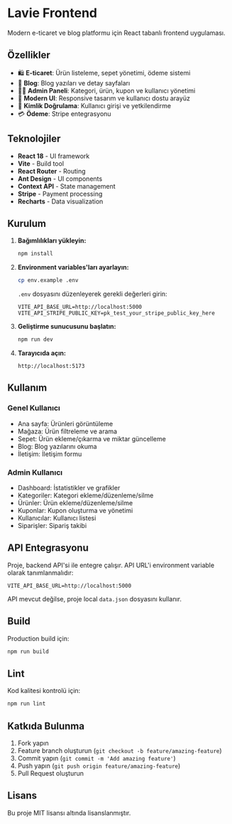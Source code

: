 # Lavie Frontend

Modern e-ticaret ve blog platformu için React tabanlı frontend uygulaması.

## Özellikler

- 🛍️ **E-ticaret**: Ürün listeleme, sepet yönetimi, ödeme sistemi
- 📝 **Blog**: Blog yazıları ve detay sayfaları
- 👨‍💼 **Admin Paneli**: Kategori, ürün, kupon ve kullanıcı yönetimi
- 🎨 **Modern UI**: Responsive tasarım ve kullanıcı dostu arayüz
- 🔐 **Kimlik Doğrulama**: Kullanıcı girişi ve yetkilendirme
- 💳 **Ödeme**: Stripe entegrasyonu

## Teknolojiler

- **React 18** - UI framework
- **Vite** - Build tool
- **React Router** - Routing
- **Ant Design** - UI components
- **Context API** - State management
- **Stripe** - Payment processing
- **Recharts** - Data visualization

## Kurulum

1. **Bağımlılıkları yükleyin:**
   ```bash
   npm install
   ```

2. **Environment variables'ları ayarlayın:**
   ```bash
   cp env.example .env
   ```
   
   `.env` dosyasını düzenleyerek gerekli değerleri girin:
   ```env
   VITE_API_BASE_URL=http://localhost:5000
   VITE_API_STRIPE_PUBLIC_KEY=pk_test_your_stripe_public_key_here
   ```

3. **Geliştirme sunucusunu başlatın:**
   ```bash
   npm run dev
   ```

4. **Tarayıcıda açın:**
   ```
   http://localhost:5173
   ```

## Kullanım

### Genel Kullanıcı
- Ana sayfa: Ürünleri görüntüleme
- Mağaza: Ürün filtreleme ve arama
- Sepet: Ürün ekleme/çıkarma ve miktar güncelleme
- Blog: Blog yazılarını okuma
- İletişim: İletişim formu

### Admin Kullanıcı
- Dashboard: İstatistikler ve grafikler
- Kategoriler: Kategori ekleme/düzenleme/silme
- Ürünler: Ürün ekleme/düzenleme/silme
- Kuponlar: Kupon oluşturma ve yönetimi
- Kullanıcılar: Kullanıcı listesi
- Siparişler: Sipariş takibi

## API Entegrasyonu

Proje, backend API'si ile entegre çalışır. API URL'i environment variable olarak tanımlanmalıdır:

```env
VITE_API_BASE_URL=http://localhost:5000
```

API mevcut değilse, proje local `data.json` dosyasını kullanır.

## Build

Production build için:
```bash
npm run build
```

## Lint

Kod kalitesi kontrolü için:
```bash
npm run lint
```

## Katkıda Bulunma

1. Fork yapın
2. Feature branch oluşturun (`git checkout -b feature/amazing-feature`)
3. Commit yapın (`git commit -m 'Add amazing feature'`)
4. Push yapın (`git push origin feature/amazing-feature`)
5. Pull Request oluşturun

## Lisans

Bu proje MIT lisansı altında lisanslanmıştır.

